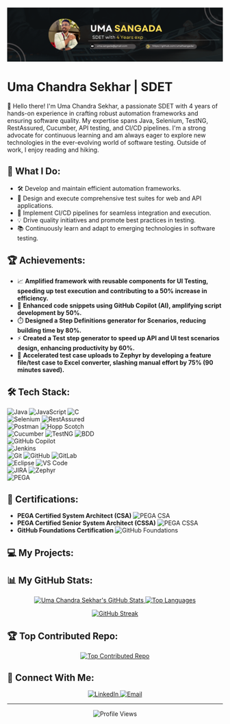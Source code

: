 <p align="center">
  <a href="https://www.linkedin.com/in/umasangada" target="_blank" rel="noreferrer">
    <img src="https://github.com/uma9sangada/uma9sangada/blob/4b84bbd31a4e89adb161e11302f8cc3a7283c36c/Images/Uma%20Sangada.png" alt="My banner">
  </a>
</p>


# Uma Chandra Sekhar | SDET 

👋 Hello there! I'm Uma Chandra Sekhar, a passionate SDET with 4 years of hands-on experience in crafting robust automation frameworks and ensuring software quality. My expertise spans Java, Selenium, TestNG, RestAssured, Cucumber, API testing, and CI/CD pipelines. I'm a strong advocate for continuous learning and am always eager to explore new technologies in the ever-evolving world of software testing. Outside of work, I enjoy reading and hiking.

## 💼 What I Do:

- 🛠️ Develop and maintain efficient automation frameworks.
- 🧪 Design and execute comprehensive test suites for web and API applications.
- 🔄 Implement CI/CD pipelines for seamless integration and execution.
- 💡 Drive quality initiatives and promote best practices in testing.
- 📚 Continuously learn and adapt to emerging technologies in software testing.

## 🏆 Achievements:

- 📈 **Amplified framework with reusable components for UI Testing, speeding up test execution and contributing to a 50% increase in efficiency.**
- 🤖 **Enhanced code snippets using GitHub Copilot (AI), amplifying script development by 50%.**
- ⏱️ **Designed a Step Definitions generator for Scenarios, reducing building time by 80%.**
- ⚡ **Created a Test step generator to speed up API and UI test scenarios design, enhancing productivity by 60%.**
- 📄 **Accelerated test case uploads to Zephyr by developing a feature file/test case to Excel converter, slashing manual effort by 75% (90 minutes saved).**


## 🛠️ Tech Stack:

<p align="left">
    <img src="https://img.shields.io/badge/Java-ED8B00?style=for-the-badge&logo=openjdk&logoColor=white" alt="Java"/>
    <img src="https://img.shields.io/badge/JavaScript-F7DF1E?style=for-the-badge&logo=javascript&logoColor=black" alt="JavaScript"/>
    <img src="https://img.shields.io/badge/C-00599C?style=for-the-badge&logo=c&logoColor=white" alt="C"/>
    <br>
    <img src="https://img.shields.io/badge/Selenium-43B02A?style=for-the-badge&logo=selenium&logoColor=white" alt="Selenium"/>
    <img src="https://img.shields.io/badge/RestAssured-00BCD4?style=for-the-badge&logo=restassured&logoColor=white" alt="RestAssured"/>
    <br>
    <img src="https://img.shields.io/badge/Postman-FF6C37?style=for-the-badge&logo=postman&logoColor=white" alt="Postman"/>
    <img src="https://img.shields.io/badge/Hopp_Scotch-black?style=for-the-badge&logoColor=white" alt="Hopp Scotch"/>
    <br>
    <img src="https://img.shields.io/badge/Cucumber-4CBB17?style=for-the-badge&logo=cucumber&logoColor=white" alt="Cucumber"/>
    <img src="https://img.shields.io/badge/TestNG-E36159?style=for-the-badge&logo=testng&logoColor=white" alt="TestNG"/>
    <img src="https://img.shields.io/badge/BDD-blue?style=for-the-badge&logoColor=white" alt="BDD"/>
    <br>
    <img src="https://img.shields.io/badge/GitHub_Copilot-black?style=for-the-badge&logoColor=white" alt="GitHub Copilot"/>
    <br>
    <img src="https://img.shields.io/badge/Jenkins-2C5263?style=for-the-badge&logo=jenkins&logoColor=white" alt="Jenkins"/>
    <br>
    <img src="https://img.shields.io/badge/Git-F05033?style=for-the-badge&logo=git&logoColor=white" alt="Git"/>
    <img src="https://img.shields.io/badge/GitHub-121011?style=for-the-badge&logo=github&logoColor=white" alt="GitHub"/>
    <img src="https://img.shields.io/badge/GitLab-181717?style=for-the-badge&logo=gitlab&logoColor=white" alt="GitLab"/>
    <br>
    <img src="https://img.shields.io/badge/Eclipse-2C2255?style=for-the-badge&logoColor=white" alt="Eclipse"/>
    <img src="https://img.shields.io/badge/VS_Code-007ACC?style=for-the-badge&logo=visual-studio-code&logoColor=white" alt="VS Code"/>
    <br>
    <img src="https://img.shields.io/badge/JIRA-0052CC?style=for-the-badge&logo=jira&logoColor=white" alt="JIRA"/>
    <img src="https://img.shields.io/badge/Zephyr-00A3BF?style=for-the-badge&logoColor=white" alt="Zephyr"/>
    <br>
    <img src="https://img.shields.io/badge/PEGA-blue?style=for-the-badge&logo=pega&logoColor=white" alt="PEGA"/>
</p>

## 🏅 Certifications:

- **PEGA Certified System Architect (CSA)**
    <img src="https://img.shields.io/badge/PEGA_CSA-blue?style=for-the-badge&logo=pega&logoColor=white" alt="PEGA CSA"/>
- **PEGA Certified Senior System Architect (CSSA)**
    <img src="https://img.shields.io/badge/PEGA_CSSA-blue?style=for-the-badge&logo=pega&logoColor=white" alt="PEGA CSSA"/>
- **GitHub Foundations Certification**
    <img src="https://img.shields.io/badge/GitHub_Foundations-black?style=for-the-badge&logo=github&logoColor=white" alt="GitHub Foundations"/>

## 💻 My Projects:
## 📊 My GitHub Stats:

<p align="center">
    <a href="https://github.com/uma9sangada">
        <img src="https://github-readme-stats.vercel.app/api?username=uma9sangada&show_icons=true&theme=dracula" alt="Uma Chandra Sekhar's GitHub Stats" />
    </a>
    <a href="https://github.com/uma9sangada">
        <img src="https://github-readme-stats.vercel.app/api/top-langs/?username=uma9sangada&layout=compact&theme=dracula" alt="Top Languages" />
    </a>
</p>

<p align="center">
    <a href="https://git.io/streak-stats">
        <img src="https://github-readme-streak-stats.herokuapp.com/?user=uma9sangada&theme=dracula" alt="GitHub Streak" />
    </a>
</p>

## 🏆 Top Contributed Repo:

<p align="center">
    <a href="https://github.com/uma9sangada">
        <img src="https://github-contributor-stats.vercel.app/api?username=uma9sangada&limit=5&theme=dracula&combine_all_yearly_contributions=true" alt="Top Contributed Repo" />
    </a>
</p>

## 🔗 Connect With Me:

<p align="center">
    <a href="https://www.linkedin.com/in/in/umasangada" target="_blank">
        <img src="https://img.shields.io/badge/LinkedIn-%230077B5.svg?style=for-the-badge&logo=linkedin&logoColor=white" alt="LinkedIn"/>
    </a>
    <a href="mailto:uma.sangada@gmail.com" target="_blank">
        <img src="https://img.shields.io/badge/Email-D14836?style=for-the-badge&logo=gmail&logoColor=white" alt="Email"/>
    </a>
</p>

---

<p align="center">
    <img src="https://visitcount.itsvg.in/api?id=uma9sangada&icon=0&color=3" alt="Profile Views" />
</p>
